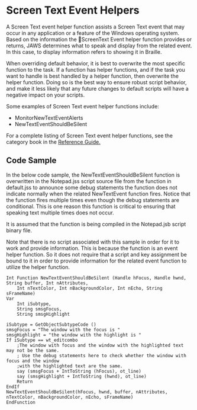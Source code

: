 # Screen Text Event Helpers

A Screen Text event helper function assists a Screen Text event that may
occur in any application or a feature of the Windows operating system.
Based on the information the ScreenText Event helper function provides
or returns, JAWS determines what to speak and display from the related
event. In this case, to display information refers to showing it in
Braille.

When overriding default behavior, it is best to overwrite the most
specific function to the task. If a function has helper functions, and
if the task you want to handle is best handled by a helper function,
then overwrite the helper function. Doing so is the best way to ensure
robust script behavior, and make it less likely that any future changes
to default scripts will have a negative impact on your scripts.

Some examples of Screen Text event helper functions include:

- MonitorNewTextEventAlerts
- NewTextEventShouldBeSilent

For a complete listing of Screen Text event helper functions, see the
category book in the [Reference Guide.](../Reference_Guide.html)

## Code Sample

In the below code sample, the NewTextEventShouldBeSilent function is
overwritten in the Notepad.jss script source file from the function in
default.jss to announce some debug statements the function does not
indicate normally when the related NewTextEvent function fires. Notice
that the function fires multiple times even though the debug statements
are conditional. This is one reason this function is critical to
ensuring that speaking text multiple times does not occur.

It is assumed that the function is being compiled in the Notepad.jsb
script binary file.

Note that there is no script associated with this sample in order for it
to work and provide information. This is because the function is an
event helper function. So it does not require that a script and key
assignment be bound to it in order to provide information for the
related event function to utilize the helper function.

    Int Function NewTextEventShouldBeSilent (Handle hFocus, Handle hwnd, String buffer, Int nAttributes,
        Int nTextColor, Int nBackgroundColor, Int nEcho, String sFrameName)
    Var
        Int iSubtype,
        String smsgFocus,
        String smsgHighlight

    iSubtype = GetObjectSubtypeCode ()
    smsgFocus = "The window with the focus is "
    smsgHighlight = "the window with the highlight is "
    If iSubtype == wt_editcombo
        ;The window with focus and the window with the highlighted text may not be the same.
        ; Use the debug statements here to check whether the window with focus and the window
        ;with the highlighted text are the same.
        say (smsgFocus + IntToString (hFocus), ot_line)
        say (smsgHighlight + IntToString (hwnd), ot_line)
        Return
    EndIf
    NewTextEventShouldBeSilent(hFocus, hwnd, buffer, nAttributes, nTextColor, nBackgroundColor, nEcho, sFrameName)
    EndFunction
